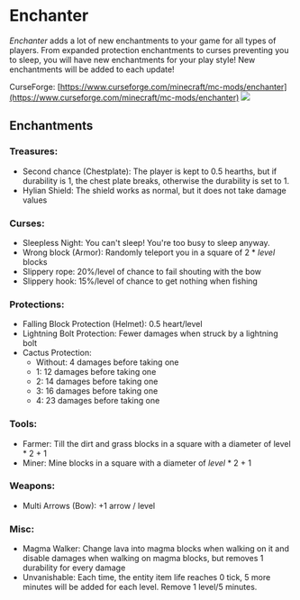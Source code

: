 # Enchanter
*Enchanter* adds a lot of new enchantments to your game for all types of players. From expanded protection enchantments to curses preventing you to sleep, you will have new enchantments for your play style!
New enchantments will be added to each update!

CurseForge: [https://www.curseforge.com/minecraft/mc-mods/enchanter](https://www.curseforge.com/minecraft/mc-mods/enchanter)
[![](http://cf.way2muchnoise.eu/full_enchanter_downloads.svg)](https://minecraft.curseforge.com/projects/enchanter)

## Enchantments
### Treasures:

* Second chance (Chestplate): The player is kept to 0.5 hearths, but if durability is 1, the chest plate breaks, otherwise the durability is set to 1.
* Hylian Shield: The shield works as normal, but it does not take damage values

### Curses:
* Sleepless Night: You can't sleep! You're too busy to sleep anyway.
* Wrong block (Armor): Randomly teleport you in a square of 2 * *level* blocks
* Slippery rope: 20%/level of chance to fail shouting with the bow
* Slippery hook: 15%/level of chance to get nothing when fishing

### Protections:
* Falling Block Protection (Helmet): 0.5 heart/level
* Lightning Bolt Protection: Fewer damages when struck by a lightning bolt
* Cactus Protection:
    * Without: 4 damages before taking one
    * 1: 12 damages before taking one
    * 2: 14 damages before taking one
    * 3: 16 damages before taking one
    * 4: 23 damages before taking one

### Tools:
* Farmer: Till the dirt and grass blocks in a square with a diameter of level * 2 + 1
* Miner: Mine blocks in a square with a diameter of *level* * 2 + 1

### Weapons:
* Multi Arrows (Bow): +1 arrow / level

### Misc:
* Magma Walker: Change lava into magma blocks when walking on it and disable damages when walking on magma blocks, but removes 1 durability for every damage
* Unvanishable: Each time, the entity item life reaches 0 tick, 5 more minutes will be added for each level. Remove 1 level/5 minutes.